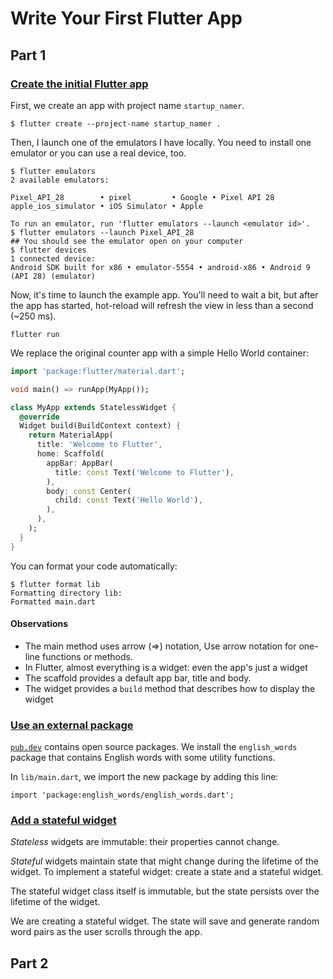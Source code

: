 # Write Your First Flutter App

## Part 1

### [Create the initial Flutter app](https://codelabs.developers.google.com/codelabs/first-flutter-app-pt1/#2)

First, we create an app with project name `startup_namer`. 

```
$ flutter create --project-name startup_namer .
```

Then, I launch one of the emulators I have locally. You need to install one emulator or you can use a real device, too.

```
$ flutter emulators
2 available emulators:

Pixel_API_28        • pixel         • Google • Pixel API 28
apple_ios_simulator • iOS Simulator • Apple

To run an emulator, run 'flutter emulators --launch <emulator id>'.
$ flutter emulators --launch Pixel_API_28
## You should see the emulator open on your computer
$ flutter devices
1 connected device:
Android SDK built for x86 • emulator-5554 • android-x86 • Android 9 (API 28) (emulator)
```

Now, it's time to launch the example app. You'll need to wait a bit, but after the app has started, hot-reload will refresh the view in less than a second (~250 ms).

```
flutter run
```

We replace the original counter app with a simple Hello World container:

```dart
import 'package:flutter/material.dart';

void main() => runApp(MyApp());

class MyApp extends StatelessWidget {
  @override
  Widget build(BuildContext context) {
    return MaterialApp(
      title: 'Welcome to Flutter',
      home: Scaffold(
        appBar: AppBar(
          title: const Text('Welcome to Flutter'),
        ),
        body: const Center(
          child: const Text('Hello World'),
        ),
      ),
    );
  }
}
```

You can format your code automatically:

```
$ flutter format lib
Formatting directory lib:
Formatted main.dart
```

#### Observations

* The main method uses arrow (=>) notation, Use arrow notation for one-line functions or methods.
* In Flutter, almost everything is a widget: even the app's just a widget
* The scaffold provides a default app bar, title and body.
* The widget provides a `build` method that describes how to display the widget

### [Use an external package](https://codelabs.developers.google.com/codelabs/first-flutter-app-pt1/#3)

[`pub.dev`](https://pub.dev) contains open source packages. We install the `english_words` package that contains English words with some utility functions.

In `lib/main.dart`, we import the new package by adding this line:

```
import 'package:english_words/english_words.dart';
```

### [Add a stateful widget](https://codelabs.developers.google.com/codelabs/first-flutter-app-pt1/#4)

*Stateless* widgets are immutable: their properties cannot change.

*Stateful* widgets maintain state that might change during the lifetime of the widget. To implement a stateful widget: create a state and a stateful widget.

The stateful widget class itself is immutable, but the state persists over the lifetime of the widget.

We are creating a stateful widget. The state will save and generate random word pairs as the user scrolls through the app.

## Part 2
